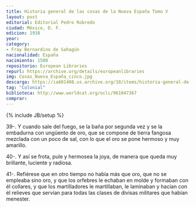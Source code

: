 ```yaml
---
title: Historia general de las cosas de la Nueva España Tomo V
layout: post
editorial: Editorial Pedro Robredo
ciudad: México, D. F.
edicion: 1938
year: 
category:
- Fray Bernardino de Sahagún
nacionalidad: España
nacimiento: 1500 
repositorio: European Libraries
repurl: https://archive.org/details/europeanlibraries
img: Cosas_Nueva_España_cinco.jpg
descarga: https://ia601408.us.archive.org/18/items/historia-general-de-las-cosas-de-nueva-espana-v/Historia%20general%20de%20las%20cosas%20de%20Nueva%20Espa%C3%B1a%20V.pdf
tag: "Colonial"
biblioteca: http://www.worldcat.org/oclc/961047367
comprar: 
---
```

{% include JB/setup %}

39-. Y cuando sale del fuego, se la baña por segunda vez y se la embadurna con ungüento de oro, que se compone de tierra fangosa mezclada con un poco de sal, con lo que el oro se pone hermoso y muy amarillo.
 
40-. Y así se frota, pule y hermosea la joya, de manera que queda muy brillante, luciente y radiosa.
 
41-. Refiérese que en otro tiempo no había más que oro, que no se empleaba sino oro, y que los orfebres le echaban en molde y formaban con él collares, y que los martilladores le martillaban, le laminaban y hacían con él relieves que servían para todas las clases de divisas militares que habían menester.
